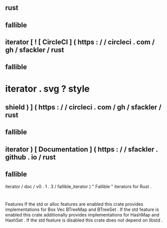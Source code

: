 #
rust
-
fallible
-
iterator
[
!
[
CircleCI
]
(
https
:
/
/
circleci
.
com
/
gh
/
sfackler
/
rust
-
fallible
-
iterator
.
svg
?
style
=
shield
)
]
(
https
:
/
/
circleci
.
com
/
gh
/
sfackler
/
rust
-
fallible
-
iterator
)
[
Documentation
]
(
https
:
/
/
sfackler
.
github
.
io
/
rust
-
fallible
-
iterator
/
doc
/
v0
.
1
.
3
/
fallible_iterator
)
"
Fallible
"
iterators
for
Rust
.
#
#
Features
If
the
std
or
alloc
features
are
enabled
this
crate
provides
implementations
for
Box
Vec
BTreeMap
and
BTreeSet
.
If
the
std
feature
is
enabled
this
crate
additionally
provides
implementations
for
HashMap
and
HashSet
.
If
the
std
feature
is
disabled
this
crate
does
not
depend
on
libstd
.
